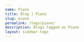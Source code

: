 ```yaml
---
name: Piano
title: Blog | Piano
slug: piano
permalink: /tags/piano/
description: Blogs tagged as Piano
layout: sidebar-tags
---
```

